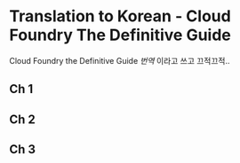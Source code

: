 # Translation to Korean - Cloud Foundry The Definitive Guide
Cloud Foundry the Definitive Guide *번역* 이라고 쓰고 끄적끄적..


## Ch 1 
## Ch 2 
## Ch 3
